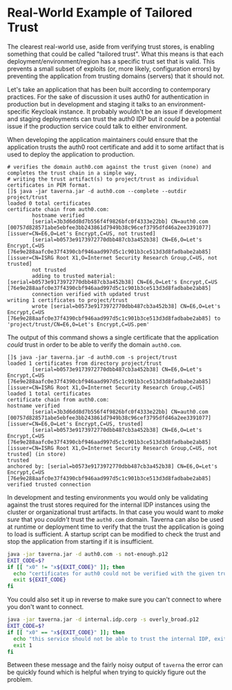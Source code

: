 # Real-World Example of Tailored Trust
The clearest real-world use, aside from verifying trust stores, is enabling something that could be called "tailored trust".
What this means is that each deployment/environment/region has a specific trust set that is valid. This prevents
a small subset of exploits (or, more likely, configuration errors) by preventing the application from trusting
domains (servers) that it should not.

Let's take an application that has been built according to contemporary practices. For the sake of discussion it uses
auth0 for authentication in production but in development and staging it talks to an environment-specific Keycloak instance.
It probably wouldn't be an issue if development and staging deployments can trust the auth0 IDP but it _could_
be a potential issue if the production service could talk to either environment.

When developing the application maintainers could ensure that the application trusts the auth0 root certificate and add it to some
artifact that is used to deploy the application to production.
```shell
# verifies the domain auth0.com against the trust given (none) and completes the trust chain in a simple way,
# writing the trust artifact(s) to project/trust as individual certificates in PEM format.  
[]$ java -jar taverna.jar -d auth0.com --complete --outdir project/trust
loaded 0 total certificates
certificate chain from auth0.com:
        hostname verified
        [serial=3b3d6dd8d7b556f4f9826bfc0f4333e22bb] CN=auth0.com [00757d828571abe5ebfee3bb243861d7949b38c96cef3795dfd46a2ee3391077] [issuer=CN=E6,O=Let's Encrypt,C=US, not trusted] 
        [serial=b0573e9173972770dbb487cb3a452b38] CN=E6,O=Let's Encrypt,C=US [76e9e288aafc0e37f4390cbf946aad997d5c1c901b3ce513d3d8fadbabe2ab85] [issuer=CN=ISRG Root X1,O=Internet Security Research Group,C=US, not trusted] 
        not trusted
        adding to trusted material: [serial=b0573e9173972770dbb487cb3a452b38] CN=E6,O=Let's Encrypt,C=US [76e9e288aafc0e37f4390cbf946aad997d5c1c901b3ce513d3d8fadbabe2ab85]
        connection verified with updated trust
writing 1 certificates to project/trust
        wrote [serial=b0573e9173972770dbb487cb3a452b38] CN=E6,O=Let's Encrypt,C=US [76e9e288aafc0e37f4390cbf946aad997d5c1c901b3ce513d3d8fadbabe2ab85] to 'project/trust/CN=E6,O=Let's Encrypt,C=US.pem'
```

The output of this command shows a single certificate that the application _could_ trust in order to be able to verify the domain `auth0.com`.
```shell
[]$ java -jar taverna.jar -d auth0.com -s project/trust
loaded 1 certificates from directory project/trust
        [serial=b0573e9173972770dbb487cb3a452b38] CN=E6,O=Let's Encrypt,C=US [76e9e288aafc0e37f4390cbf946aad997d5c1c901b3ce513d3d8fadbabe2ab85] [issuer=CN=ISRG Root X1,O=Internet Security Research Group,C=US]
loaded 1 total certificates
certificate chain from auth0.com:
hostname verified
        [serial=3b3d6dd8d7b556f4f9826bfc0f4333e22bb] CN=auth0.com [00757d828571abe5ebfee3bb243861d7949b38c96cef3795dfd46a2ee3391077] [issuer=CN=E6,O=Let's Encrypt,C=US, trusted] 
        [serial=b0573e9173972770dbb487cb3a452b38] CN=E6,O=Let's Encrypt,C=US [76e9e288aafc0e37f4390cbf946aad997d5c1c901b3ce513d3d8fadbabe2ab85] [issuer=CN=ISRG Root X1,O=Internet Security Research Group,C=US, not trusted] (in store)
trusted
anchored by: [serial=b0573e9173972770dbb487cb3a452b38] CN=E6,O=Let's Encrypt,C=US [76e9e288aafc0e37f4390cbf946aad997d5c1c901b3ce513d3d8fadbabe2ab85]
verified trusted connection
```

In development and testing environments you would only be validating against the trust stores required for the internal IDP instances
using the cluster or organizational trust artifacts. In that case you would want to _make sure_ that you _couldn't_ trust the `auth0.com`
domain.
Taverna can also be used at runtime or deployment time to verify that the trust the application is going to load is sufficient. A startup
script can be modified to check the trust and stop the application from starting if it is insufficient.
```bash
java -jar taverna.jar -d auth0.com -s not-enough.p12
EXIT_CODE=$?
if [[ "x0" != "x${EXIT_CODE}" ]]; then
  echo "certificates for auth0 could not be verified with the given trust store"
  exit ${EXIT_CODE}
fi
```
You could also set it up in reverse to make sure you can't connect to where you don't want to connect.
```bash
java -jar taverna.jar -d internal.idp.corp -s overly_broad.p12
EXIT_CODE=$?
if [[ "x0" == "x${EXIT_CODE}" ]]; then
  echo "this service should not be able to trust the internal IDP, exiting"
  exit 1
fi
```
Between these message and the fairly noisy output of `taverna` the error can be quickly found which is helpful
when trying to quickly figure out the problem.